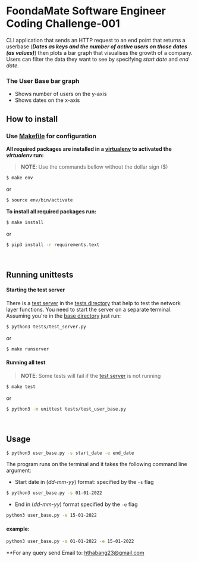 # FoondaMate Software Engineer Coding Challenge-001

CLI application that sends an HTTP request to an end point that returns a userbase (_**Dates as keys and the number of active users on those dates (as values)**_) then plots a bar graph that  visualises the growth of a company. Users can filter the data they want to see by specifying  _start date_ and _end date_.

### The User Base bar graph

* Shows number of users on the y-axis
* Shows dates on the x-axis

## How to install
### Use [Makefile](https://www.gnu.org/software/make/manual/make.html) for configuration

**All required packages are installed in a [virtualenv](https://docs.python.org/3/library/venv.html) to activated the *virtualenv* run:**

> **NOTE**: Use the commands bellow without the dollar sign ($)

```bash
$ make env
```
or
```bash
$ source env/bin/activate
```


**To install all required packages run:**
```bash
$ make install
```
or
```bash
$ pip3 install -r requirements.text
``` 
&nbsp;

## Running unittests
#### Starting the test server
There is a [test server](https://github.com/hathabanJHB/foondaMateUserBase/blob/main/tests/test_server.py) in the [tests directory](https://github.com/hathabanJHB/foondaMateUserBase/tree/main/tests) that help to test the network layer functions. You need to start the server on a separate terminal. Assuming you're in the [base directory](https://github.com/hathabanJHB/foondaMateUserBase/tree/main/) just run:
```bash
$ python3 tests/test_server.py
``` 
or
```bash
$ make runserver
``` 
#### Running all test
> **NOTE**: Some tests will fail if the [test server](https://github.com/hathabanJHB/foondaMateUserBase/blob/main/tests/test_server.py) is not running

```bash
$ make test
``` 
or
```bash
$ python3 -m unittest tests/test_user_base.py
``` 



&nbsp;

## Usage
```bash
$ python3 user_base.py -s start_date -e end_date
```
The program runs on the terminal and it takes the following command line argument:
* Start date in (_dd-mm-yy_) format: specified by the `-s` flag
```bash
$ python3 user_base.py -s 01-01-2022
```
* End in (_dd-mm-yy_) format specified by the `-e` flag

```bash
python3 user_base.py -e 15-01-2022
```
#### example:
```bash
python3 user_base.py -s 01-01-2022 -e 15-01-2022
```
**For any query send Email to: <hthabang23@gmail.com>